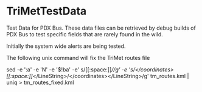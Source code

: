 # TriMetTestData
Test Data for PDX Bus.
These data files can be retrieved by debug builds of PDX Bus to test specific fields that are rarely found in the wild.

Initially the system wide alerts are being tested.

The following unix command will fix the TriMet routes file

sed -e ':a' -e 'N' -e '$!ba' -e' s/<LineString>[[:space:]]*<coordinates>/<LineString><coordinates>/g' -e 's/<\/coordinates>[[:space:]]*<\/LineString>/<\/coordinates><\/LineString>/g' tm_routes.kml | uniq > tm_routes_fixed.kml
